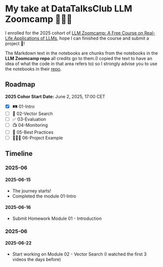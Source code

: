 # My take at DataTalksClub LLM Zoomcamp 👨🏻‍🎓

I enrolled for the 2025 cohort of [LLM Zoomcamp: A Free Course on Real-Life Applications of LLMs](https://github.com/DataTalksClub/llm-zoomcamp), hope I can finished the course and submit a project 🦾!

The Markdown text in the notebooks are chunks from the notebooks in the **LLM Zoomcamp repo** all credits go to them.(I copied the text to have an idea of what the code in that area refers to) so I strongly advise you to use the notebooks in their [repo](<(https://github.com/DataTalksClub/llm-zoomcamp)>).

## Roadmap

**2025 Cohor Start Date:** June 2, 2025, 17:00 CET

- [x] 🛤️ 01-Intro
- [ ] 🔎 02-Vector Search
- [ ] ✅ 03-Evaluation
- [ ] 📺 04-Monitoring
- [ ] 🔦 05-Best Practices
- [ ] 👷🏻‍♂️ 06-Project Example

## Timeline

### 2025-06

#### 2025-06-15

- The journey starts!
- Completed the module 01-Intro

#### 2025-06-16

- Submit Homework Module 01 - Introduction

### 2025-06

#### 2025-06-22

- Start working on Module 02 - Vector Search (I watched the first 3 videos the days before)
